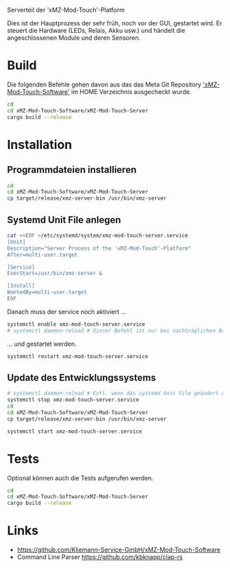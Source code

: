 Serverteil der 'xMZ-Mod-Touch'-Platform

Dies ist der Hauptprozess der sehr früh, noch vor der GUI, gestartet wird.
Er steuert die Hardware (LEDs, Relais, Akku usw.) und händelt die angeschlossenen
Module und deren Sensoren.

# Build
Die folgenden Befehle gehen davon aus das das Meta Git Repository
['xMZ-Mod-Touch-Software'][1] im HOME Verzeichnis ausgecheckt wurde.

```bash
cd
cd xMZ-Mod-Touch-Software/xMZ-Mod-Touch-Server
cargo build --release
```

# Installation
## Programmdateien installieren

```bash
cd
cd xMZ-Mod-Touch-Software/xMZ-Mod-Touch-Server
cp target/release/xmz-server-bin /usr/bin/xmz-server
```

## Systemd Unit File anlegen

```bash
cat <<EOF >/etc/systemd/system/xmz-mod-touch-server.service
[Unit]
Description="Server Process of the 'xMZ-Mod-Touch'-Platform"
After=multi-user.target

[Service]
ExecStart=/usr/bin/xmz-server &

[Install]
WantedBy=multi-user.target
EOF
```

Danach muss der service noch aktiviert ...

```bash
systemctl enable xmz-mod-touch-server.service
# systemctl daemon-reload # Dieser Befehl ist nur bei nachträglichen Änderungen am Unit File nötig!
```

... und gestartet werden.

```bash
systemctl restart xmz-mod-touch-server.service
```

## Update des Entwicklungssystems

```bash
# systemctl daemon-reload # Evtl. wenn das systemd Unit File geändert wurde
systemctl stop xmz-mod-touch-server.service
cd
cd xMZ-Mod-Touch-Software/xMZ-Mod-Touch-Server
cp target/release/xmz-server-bin /usr/bin/xmz-server

systemctl start xmz-mod-touch-server.service
```






# Tests

Optional können auch die Tests aufgerufen werden.

```bash
cd
cd xMZ-Mod-Touch-Software/xMZ-Mod-Touch-Server
cargo build --release
```



# Links

* https://github.com/Kliemann-Service-GmbH/xMZ-Mod-Touch-Software
* Command Line Parser https://github.com/kbknapp/clap-rs


[1]: https://github.com/Kliemann-Service-GmbH/xMZ-Mod-Touch-Software
